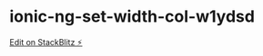 # ionic-ng-set-width-col-w1ydsd

[Edit on StackBlitz ⚡️](https://stackblitz.com/edit/ionic-ng-set-width-col-w1ydsd)